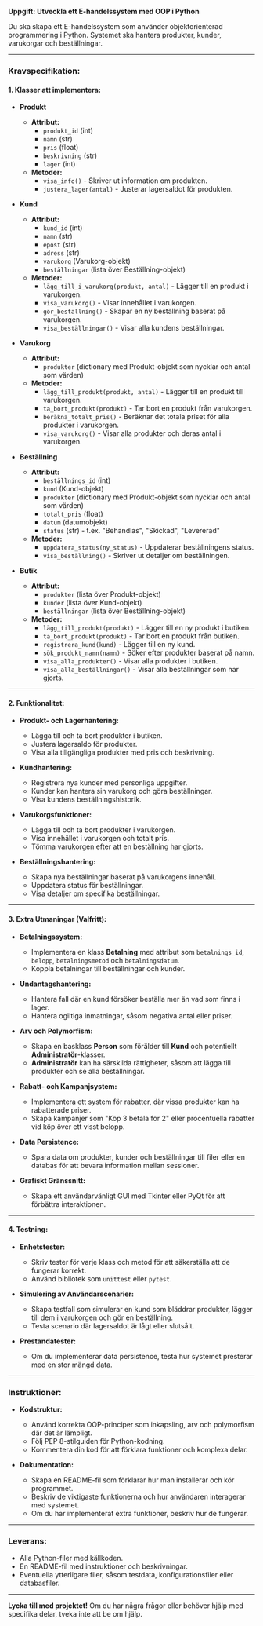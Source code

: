 **Uppgift: Utveckla ett E-handelssystem med OOP i Python**

Du ska skapa ett E-handelssystem som använder objektorienterad programmering i Python. Systemet ska hantera produkter, kunder, varukorgar och beställningar.

---

### **Kravspecifikation:**

#### **1. Klasser att implementera:**

- **Produkt**
  - **Attribut:**
    - `produkt_id` (int)
    - `namn` (str)
    - `pris` (float)
    - `beskrivning` (str)
    - `lager` (int)
  - **Metoder:**
    - `visa_info()` - Skriver ut information om produkten.
    - `justera_lager(antal)` - Justerar lagersaldot för produkten.

- **Kund**
  - **Attribut:**
    - `kund_id` (int)
    - `namn` (str)
    - `epost` (str)
    - `adress` (str)
    - `varukorg` (Varukorg-objekt)
    - `beställningar` (lista över Beställning-objekt)
  - **Metoder:**
    - `lägg_till_i_varukorg(produkt, antal)` - Lägger till en produkt i varukorgen.
    - `visa_varukorg()` - Visar innehållet i varukorgen.
    - `gör_beställning()` - Skapar en ny beställning baserat på varukorgen.
    - `visa_beställningar()` - Visar alla kundens beställningar.

- **Varukorg**
  - **Attribut:**
    - `produkter` (dictionary med Produkt-objekt som nycklar och antal som värden)
  - **Metoder:**
    - `lägg_till_produkt(produkt, antal)` - Lägger till en produkt till varukorgen.
    - `ta_bort_produkt(produkt)` - Tar bort en produkt från varukorgen.
    - `beräkna_totalt_pris()` - Beräknar det totala priset för alla produkter i varukorgen.
    - `visa_varukorg()` - Visar alla produkter och deras antal i varukorgen.

- **Beställning**
  - **Attribut:**
    - `beställnings_id` (int)
    - `kund` (Kund-objekt)
    - `produkter` (dictionary med Produkt-objekt som nycklar och antal som värden)
    - `totalt_pris` (float)
    - `datum` (datumobjekt)
    - `status` (str) - t.ex. "Behandlas", "Skickad", "Levererad"
  - **Metoder:**
    - `uppdatera_status(ny_status)` - Uppdaterar beställningens status.
    - `visa_beställning()` - Skriver ut detaljer om beställningen.

- **Butik**
  - **Attribut:**
    - `produkter` (lista över Produkt-objekt)
    - `kunder` (lista över Kund-objekt)
    - `beställningar` (lista över Beställning-objekt)
  - **Metoder:**
    - `lägg_till_produkt(produkt)` - Lägger till en ny produkt i butiken.
    - `ta_bort_produkt(produkt)` - Tar bort en produkt från butiken.
    - `registrera_kund(kund)` - Lägger till en ny kund.
    - `sök_produkt_namn(namn)` - Söker efter produkter baserat på namn.
    - `visa_alla_produkter()` - Visar alla produkter i butiken.
    - `visa_alla_beställningar()` - Visar alla beställningar som har gjorts.

---

#### **2. Funktionalitet:**

- **Produkt- och Lagerhantering:**
  - Lägga till och ta bort produkter i butiken.
  - Justera lagersaldo för produkter.
  - Visa alla tillgängliga produkter med pris och beskrivning.

- **Kundhantering:**
  - Registrera nya kunder med personliga uppgifter.
  - Kunder kan hantera sin varukorg och göra beställningar.
  - Visa kundens beställningshistorik.

- **Varukorgsfunktioner:**
  - Lägga till och ta bort produkter i varukorgen.
  - Visa innehållet i varukorgen och totalt pris.
  - Tömma varukorgen efter att en beställning har gjorts.

- **Beställningshantering:**
  - Skapa nya beställningar baserat på varukorgens innehåll.
  - Uppdatera status för beställningar.
  - Visa detaljer om specifika beställningar.

---

#### **3. Extra Utmaningar (Valfritt):**

- **Betalningssystem:**
  - Implementera en klass **Betalning** med attribut som `betalnings_id`, `belopp`, `betalningsmetod` och `betalningsdatum`.
  - Koppla betalningar till beställningar och kunder.

- **Undantagshantering:**
  - Hantera fall där en kund försöker beställa mer än vad som finns i lager.
  - Hantera ogiltiga inmatningar, såsom negativa antal eller priser.

- **Arv och Polymorfism:**
  - Skapa en basklass **Person** som förälder till **Kund** och potentiellt **Administratör**-klasser.
  - **Administratör** kan ha särskilda rättigheter, såsom att lägga till produkter och se alla beställningar.

- **Rabatt- och Kampanjsystem:**
  - Implementera ett system för rabatter, där vissa produkter kan ha rabatterade priser.
  - Skapa kampanjer som "Köp 3 betala för 2" eller procentuella rabatter vid köp över ett visst belopp.

- **Data Persistence:**
  - Spara data om produkter, kunder och beställningar till filer eller en databas för att bevara information mellan sessioner.

- **Grafiskt Gränssnitt:**
  - Skapa ett användarvänligt GUI med Tkinter eller PyQt för att förbättra interaktionen.

---

#### **4. Testning:**

- **Enhetstester:**
  - Skriv tester för varje klass och metod för att säkerställa att de fungerar korrekt.
  - Använd bibliotek som `unittest` eller `pytest`.

- **Simulering av Användarscenarier:**
  - Skapa testfall som simulerar en kund som bläddrar produkter, lägger till dem i varukorgen och gör en beställning.
  - Testa scenario där lagersaldot är lågt eller slutsålt.

- **Prestandatester:**
  - Om du implementerar data persistence, testa hur systemet presterar med en stor mängd data.

---

### **Instruktioner:**

- **Kodstruktur:**
  - Använd korrekta OOP-principer som inkapsling, arv och polymorfism där det är lämpligt.
  - Följ PEP 8-stilguiden för Python-kodning.
  - Kommentera din kod för att förklara funktioner och komplexa delar.

- **Dokumentation:**
  - Skapa en README-fil som förklarar hur man installerar och kör programmet.
  - Beskriv de viktigaste funktionerna och hur användaren interagerar med systemet.
  - Om du har implementerat extra funktioner, beskriv hur de fungerar.

---

### **Leverans:**

- Alla Python-filer med källkoden.
- En README-fil med instruktioner och beskrivningar.
- Eventuella ytterligare filer, såsom testdata, konfigurationsfiler eller databasfiler.

---

**Lycka till med projektet!** Om du har några frågor eller behöver hjälp med specifika delar, tveka inte att be om hjälp.
